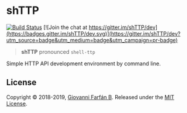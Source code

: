 # shTTP

[![Build Status](https://travis-ci.com/gfarfanb/shTTP.svg?branch=master)](https://travis-ci.com/gfarfanb/shTTP)
[![Join the chat at https://gitter.im/shTTP/dev](https://badges.gitter.im/shTTP/dev.svg)](https://gitter.im/shTTP/dev?utm_source=badge&utm_medium=badge&utm_campaign=pr-badge)

> **shTTP** pronounced `shell-ttp`

Simple HTTP API development environment by command line.

## License

Copyright © 2018-2019, [Giovanni Farfán B](https://github.com/gfarfanb). Released under the 
[MIT License](https://opensource.org/licenses/MIT).
